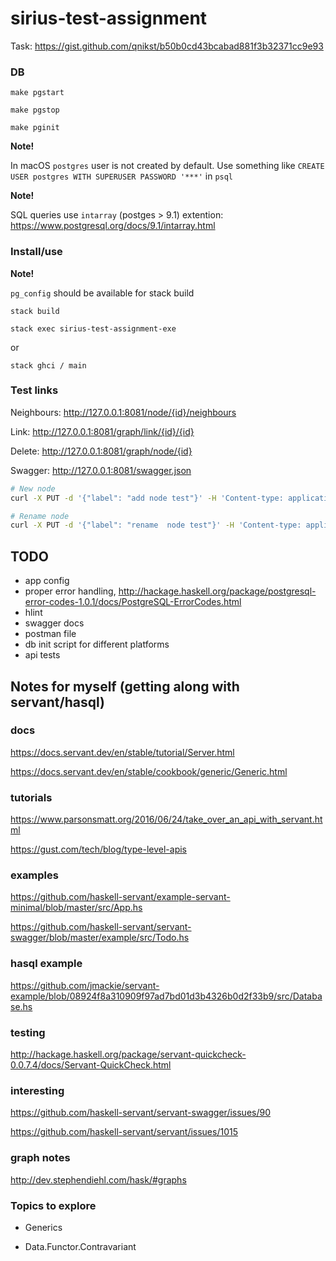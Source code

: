 # sirius-test-assignment

Task: https://gist.github.com/qnikst/b50b0cd43bcabad881f3b32371cc9e93

### DB

```
make pgstart

make pgstop

make pginit
```

**Note!**

In macOS `postgres` user is not created by default. Use something like `CREATE USER postgres WITH SUPERUSER PASSWORD '***'` in `psql`

**Note!**

SQL queries use `intarray` (postges > 9.1) extention: https://www.postgresql.org/docs/9.1/intarray.html

### Install/use

**Note!**

`pg_config` should be available for stack build

```
stack build

stack exec sirius-test-assignment-exe
```

or

```
stack ghci / main
```

### Test links

Neighbours: http://127.0.0.1:8081/node/{id}/neighbours

Link: http://127.0.0.1:8081/graph/link/{id}/{id}

Delete: http://127.0.0.1:8081/graph/node/{id}

Swagger: http://127.0.0.1:8081/swagger.json

```bash
# New node
curl -X PUT -d '{"label": "add node test"}' -H 'Content-type: application/json' http://127.0.0.1:8081/graph/node

# Rename node
curl -X PUT -d '{"label": "rename  node test"}' -H 'Content-type: application/json' http://127.0.0.1:8081/graph/node/<id>/label
```

## TODO

- app config
- proper error handling, http://hackage.haskell.org/package/postgresql-error-codes-1.0.1/docs/PostgreSQL-ErrorCodes.html
- hlint
- swagger docs
- postman file
- db init script for different platforms
- api tests


## Notes for myself (getting along with servant/hasql)

### docs

https://docs.servant.dev/en/stable/tutorial/Server.html

https://docs.servant.dev/en/stable/cookbook/generic/Generic.html

### tutorials

https://www.parsonsmatt.org/2016/06/24/take_over_an_api_with_servant.html

https://gust.com/tech/blog/type-level-apis

### examples

https://github.com/haskell-servant/example-servant-minimal/blob/master/src/App.hs

https://github.com/haskell-servant/servant-swagger/blob/master/example/src/Todo.hs

### hasql example

https://github.com/jmackie/servant-example/blob/08924f8a310909f97ad7bd01d3b4326b0d2f33b9/src/Database.hs

### testing

http://hackage.haskell.org/package/servant-quickcheck-0.0.7.4/docs/Servant-QuickCheck.html

### interesting

https://github.com/haskell-servant/servant-swagger/issues/90

https://github.com/haskell-servant/servant/issues/1015


### graph notes

http://dev.stephendiehl.com/hask/#graphs


### Topics to explore

- Generics

- Data.Functor.Contravariant
